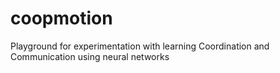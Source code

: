 # coopmotion
Playground for experimentation with learning Coordination and Communication using neural networks
